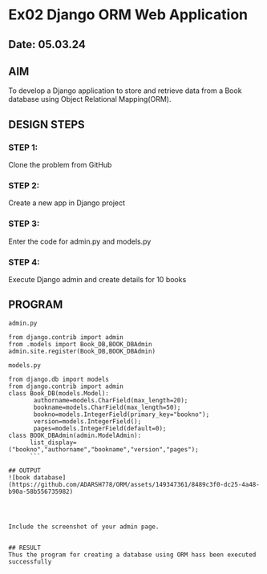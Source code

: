 # Ex02 Django ORM Web Application
## Date: 05.03.24

## AIM
To develop a Django application to store and retrieve data from a Book database using Object Relational Mapping(ORM).


## DESIGN STEPS

### STEP 1:
Clone the problem from GitHub

### STEP 2:
Create a new app in Django project

### STEP 3:
Enter the code for admin.py and models.py

### STEP 4:
Execute Django admin and create details for 10 books

## PROGRAM
```
admin.py

from django.contrib import admin
from .models import Book_DB,BOOK_DBAdmin
admin.site.register(Book_DB,BOOK_DBAdmin)

models.py

from django.db import models
from django.contrib import admin
class Book_DB(models.Model):
       authorname=models.CharField(max_length=20);
       bookname=models.CharField(max_length=50);
       bookno=models.IntegerField(primary_key="bookno");
       version=models.IntegerField();
       pages=models.IntegerField(default=0);
class BOOK_DBAdmin(admin.ModelAdmin):
      list_display=("bookno","authorname","bookname","version","pages");
      ```

## OUTPUT
![book database](https://github.com/ADARSH778/ORM/assets/149347361/8489c3f0-dc25-4a48-b90a-58b556735982)




Include the screenshot of your admin page.


## RESULT
Thus the program for creating a database using ORM hass been executed successfully
